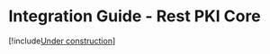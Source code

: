 ﻿# Integration Guide - Rest PKI Core

[!include[Under construction](../../../includes/under-construction.md)]
